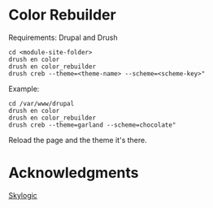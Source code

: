 Color Rebuilder
===============

Requirements: Drupal and Drush

```
cd <module-site-folder>
drush en color
drush en color_rebuilder
drush creb --theme=<theme-name> --scheme=<scheme-key>"
```

Example:

```
cd /var/www/drupal
drush en color
drush en color_rebuilder
drush creb --theme=garland --scheme=chocolate"
```

Reload the page and the theme it's there.

Acknowledgments
===============

[Skylogic](http://www.skylogic.it)


